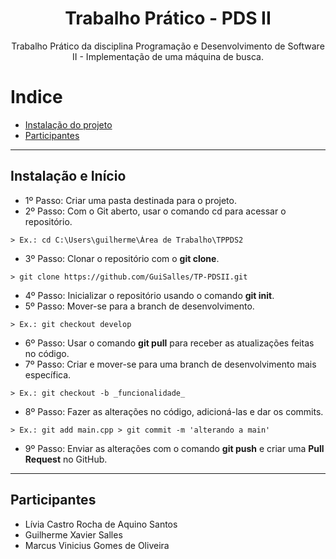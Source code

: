 <h1 align="center"> Trabalho Prático - PDS II </h1>
<p align="center">Trabalho Prático da disciplina Programação e Desenvolvimento de Software II - Implementação de uma máquina de busca.</p>

# Indice
- [Instalação do projeto](#-Instalacao)
- [Participantes](#-Participantes)
---
## Instalação e Início

- 1º Passo: Criar uma pasta destinada para o projeto.
- 2º Passo: Com o Git aberto, usar o comando cd para acessar o repositório.
```
> Ex.: cd C:\Users\guilherme\Área de Trabalho\TPPDS2
```
- 3º Passo: Clonar o repositório com o **git clone**.
```
> git clone https://github.com/GuiSalles/TP-PDSII.git
```
- 4º Passo: Inicializar o repositório usando o comando **git init**.
- 5º Passo: Mover-se para a branch de desenvolvimento.
```
> Ex.: git checkout develop
```
- 6º Passo: Usar o comando **git pull** para receber as atualizações feitas no código.
- 7º Passo: Criar e mover-se para uma branch de desenvolvimento mais específica.
```
> Ex.: git checkout -b _funcionalidade_
```
- 8º Passo: Fazer as alterações no código, adicioná-las e dar os commits.
```
> Ex.: git add main.cpp > git commit -m 'alterando a main'
```
- 9º Passo: Enviar as alterações com o comando **git push** e criar uma **Pull Request** no GitHub.

---
## Participantes
- Lívia Castro Rocha de Aquino Santos
- Guilherme Xavier Salles
- Marcus Vinicius Gomes de Oliveira